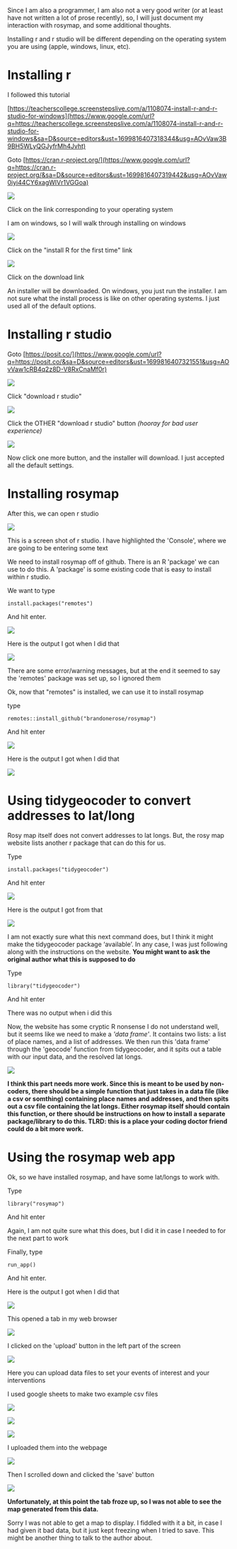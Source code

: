 Since I am also a programmer, I am also not a very good writer (or at least have not written a lot of prose recently), so, I will just document my interaction with rosymap, and some additional thoughts.

Installing r and r studio will be different depending on the operating system you are using (apple, windows, linux, etc).

# Installing r

I followed this tutorial

[https://teacherscollege.screenstepslive.com/a/1108074-install-r-and-r-studio-for-windows](https://www.google.com/url?q=https://teacherscollege.screenstepslive.com/a/1108074-install-r-and-r-studio-for-windows&sa=D&source=editors&ust=1699816407318344&usg=AOvVaw3B9BH5WLyQGJyfrMh4Jvht)

Goto [https://cran.r-project.org/](https://www.google.com/url?q=https://cran.r-project.org/&sa=D&source=editors&ust=1699816407319442&usg=AOvVaw0iyi44CY6xagWlVr1VGGoa)

![](images/image5.png)

Click on the link corresponding to your operating system

I am on windows, so I will walk through installing on windows

![](images/image11.png)

Click on the "install R for the first time" link

![](images/image18.png)

Click on the download link

An installer will be downloaded. On windows, you just run the installer. I am not sure what the install process is like on other operating systems. I just used all of the default options.

# Installing r studio

Goto [https://posit.co/](https://www.google.com/url?q=https://posit.co/&sa=D&source=editors&ust=1699816407321551&usg=AOvVaw1cRB4q2z8D-V8RxCnaMf0r)

![](images/image9.png)

Click "download r studio"

![](images/image12.png)

Click the OTHER "download r studio" button _(hooray for bad user experience)_

![](images/image20.png)

Now click one more button, and the installer will download. I just accepted all the default settings.

# Installing rosymap

After this, we can open r studio

![](images/image3.png)

This is a screen shot of r studio. I have highlighted the 'Console', where we are going to be entering some text

We need to install rosymap off of github. There is an R 'package' we can use to do this. A 'package' is some existing code that is easy to install within r studio.

We want to type

```install.packages("remotes")```

And hit enter.

![](images/image16.png)

Here is the output I got when I did that

![](images/image7.png)

There are some error/warning messages, but at the end it seemed to say the 'remotes' package was set up, so I ignored them

Ok, now that "remotes" is installed, we can use it to install rosymap

type

```remotes::install_github("brandonerose/rosymap")```

And hit enter

![](images/image8.png)

Here is the output I got when I did that

![](images/image4.png)

# Using tidygeocoder to convert addresses to lat/long

Rosy map itself does not convert addresses to lat longs. But, the rosy map website lists another r package that can do this for us.

Type

```install.packages("tidygeocoder")```

And hit enter

![](images/image15.png)

Here is the output I got from that

![](images/image19.png)

I am not exactly sure what this next command does, but I think it might make the tidygeocoder package ‘available’. In any case, I was just following along with the instructions on the website. **You might want to ask the original author what this is supposed to do**

Type

```library("tidygeocoder")```

And hit enter

There was no output when i did this

Now, the website has some cryptic R nonsense I do not understand well, but it seems like we need to make a _'data frame'_. It contains two lists: a list of place names, and a list of addresses. We then run this 'data frame' through the 'geocode' function from tidygeocoder, and it spits out a table with our input data, and the resolved lat longs.

![](images/image10.png)

**I think this part needs more work. Since this is meant to be used by non-coders, there should be a simple function that just takes in a data file (like a csv or somthing) containing place names and addresses, and then spits out a csv file containing the lat longs. Either rosymap itself should contain this function, or there should be instructions on how to install a separate package/library to do this. TLRD: this is a place your coding doctor friend could do a bit more work.**

# Using the rosymap web app

Ok, so we have installed rosymap, and have some lat/longs to work with.

Type

```library("rosymap")```

And hit enter

Again, I am not quite sure what this does, but I did it in case I needed to for the next part to work

Finally, type

```run_app()```

And hit enter.

Here is the output I got when I did that

![](images/image17.png)

This opened a tab in my web browser

![](images/image13.png)

I clicked on the 'upload' button in the left part of the screen

![](images/image1.png)

Here you can upload data files to set your events of interest and your interventions

I used google sheets to make two example csv files

![](images/image21.png)

![](images/image6.png)

![](images/image14.png)

I uploaded them into the webpage

![](images/image22.png)

Then I scrolled down and clicked the 'save' button

![](images/image2.png)

**Unfortunately, at this point the tab froze up, so I was not able to see the map generated from this data.**

Sorry I was not able to get a map to display. I fiddled with it a bit, in case I had given it bad data, but it just kept freezing when I tried to save. This might be another thing to talk to the author about.